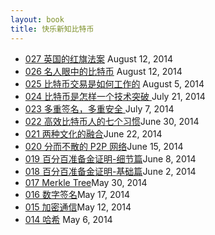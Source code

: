 ```yaml
---
layout: book
title: 快乐新知比特币
---
```


<ul class="listing">
  <li>
    <a href="027_andreas_red_flag_act.html">027 英国的红旗法案</a><span> August
12, 2014</span>
  </li>
  <li>
    <a href="026_celebrity.html">026 名人眼中的比特币</a><span> August
12, 2014</span>
  </li>
  <li>
    <a href="025_how_tx_work.html">025 比特币交易是如何工作的</a><span> August
5, 2014</span>
  </li>
  <li>
    <a href="024_breakthrough.html">024 比特币是怎样一个技术突破 </a><span>July
21, 2014</span>
  </li>
  <li>
    <a href="023_multi_sig.html">023 多重签名，多重安全 </a><span>July
7, 2014</span>
  </li>
  <li>
    <a href="022_seven_habits.html">022 高效比特币人的七个习惯</a><span>June
30, 2014</span>
  </li>
  <li>
    <a href="021_two_cultures.html">021 两种文化的融合</a><span>June 22, 2014</span>
  </li>
  <li>
    <a href="020_p2p.html">020 分而不散的 P2P 网络</a><span>June 15, 2014</span>
  </li>
  <li>
    <a href="019_proof_of_reserve_2nd.html">019 百分百准备金证明-细节篇</a><span>June 8, 2014</span>
  </li>
  <li>
    <a href="018_proof_of_reserve.html">018 百分百准备金证明-基础篇</a><span>June 2, 2014</span>
  </li>
  <li>
   <a href="017_merkle_tree.html">017 Merkle Tree</a><span>May 30, 2014</span>
  </li>
  <li>
    <a href="016_digi_sig.html">016 数字签名</a><span>May 17, 2014</span>
  </li>
  <li>
    <a href="015_crypto.html">015 加密通信</a><span>May 12, 2014</span>
  </li>
  <li>
    <a href="014_hash.html">014 哈希</a> <span>May 6, 2014</span>
  </li>
</ul>

